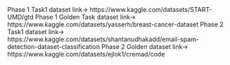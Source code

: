 <head> Phase 1 Task1 dataset link-> https://www.kaggle.com/datasets/START-UMD/gtd </head>

<head>Phase 1 Golden Task dataset link-> https://www.kaggle.com/datasets/yasserh/breast-cancer-dataset</head>

<head>Phase 2 Task1 dataset link-> https://www.kaggle.com/datasets/shantanudhakadd/email-spam-detection-dataset-classification </head>

<head>Phase 2 Golden dataset link-> https://www.kaggle.com/datasets/ejlok1/cremad/code </head>
